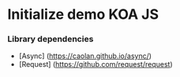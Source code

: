 # Initialize demo KOA JS #

### Library dependencies ###
- [Async] (https://caolan.github.io/async/)
- [Request] (https://github.com/request/request)
